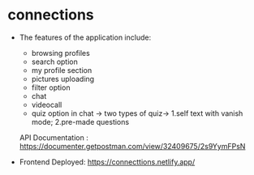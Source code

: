 # connections

 - The features of the application include:
      - browsing profiles
      - search option
      - my profile section
      - pictures uploading
      - filter option
      - chat
      - videocall
      - quiz option in chat -> two types of quiz-> 1.self text with vanish mode; 2.pre-made questions

      API Documentation : https://documenter.getpostman.com/view/32409675/2s9YymFPsN


 - Frontend Deployed: https://connecttions.netlify.app/
